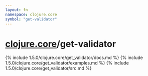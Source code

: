 ```yaml
---
layout: fn
namespace: clojure.core
symbol: "get-validator"
---
```


# [clojure.core](../)/get-validator

{% include 1.5.0/clojure.core/get_validator/docs.md %}
{% include 1.5.0/clojure.core/get_validator/examples.md %}
{% include 1.5.0/clojure.core/get_validator/src.md %}

